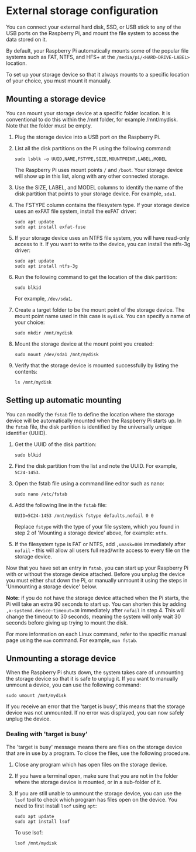 # External storage configuration
You can connect your external hard disk, SSD, or USB stick to any of the USB ports on the Raspberry Pi, and mount the file system to access the data stored on it.

By default, your Raspberry Pi automatically mounts some of the popular file systems such as FAT, NTFS, and HFS+ at the `/media/pi/<HARD-DRIVE-LABEL>` location.

To set up your storage device so that it always mounts to a specific location of your choice, you must mount it manually.

## Mounting a storage device 
You can mount your storage device at a specific folder location. It is conventional to do this within the /mnt folder, for example /mnt/mydisk. Note that the folder must be empty.

1. Plug the storage device into a USB port on the Raspberry Pi. 
2. List all the disk partitions on the Pi using the following command:

    ```
    sudo lsblk -o UUID,NAME,FSTYPE,SIZE,MOUNTPOINT,LABEL,MODEL
    ```
   The Raspberry Pi uses mount points `/` and `/boot`. Your storage device will show up in this list, along with any other connected storage.
3. Use the SIZE, LABEL, and MODEL columns to identify the name of the disk partition that points to your storage device. For example, `sda1`. 
4. The FSTYPE column contains the filesystem type. If your storage device uses an exFAT file system, install the exFAT driver:

    ```
    sudo apt update
    sudo apt install exfat-fuse
    ```
5. If your storage device uses an NTFS file system, you will have read-only access to it. If you want to write to the device, you can install the ntfs-3g driver:

    ```
    sudo apt update
    sudo apt install ntfs-3g
    ```
6. Run the following command to get the location of the disk partition:

    ```
    sudo blkid
    ```
    For example, `/dev/sda1`.
7. Create a target folder to be the mount point of the storage device. 
   The mount point name used in this case is `mydisk`. You can specify a name of your choice:

    ```
    sudo mkdir /mnt/mydisk
    ```
8. Mount the storage device at the mount point you created:

    ```
    sudo mount /dev/sda1 /mnt/mydisk
    ```
9. Verify that the storage device is mounted successfully by listing the contents:

    ```
    ls /mnt/mydisk
    ```

## Setting up automatic mounting
You can modify the `fstab` file to define the location where the storage device will be automatically mounted when the Raspberry Pi starts up. In the `fstab` file, the disk partition is identified by the universally unique identifier (UUID).

1. Get the UUID of the disk partition:

    ```
    sudo blkid
    ```
2. Find the disk partition from the list and note the UUID. For example, `5C24-1453`.
3. Open the fstab file using a command line editor such as nano:

    ```
    sudo nano /etc/fstab
    ```
4. Add the following line in the `fstab` file:

    ```
    UUID=5C24-1453 /mnt/mydisk fstype defaults,nofail 0 0
    ```
   Replace `fstype` with the type of your file system, which you found in step 2 of 'Mounting a storage device' above, for example: `ntfs`.
   
5. If the filesystem type is FAT or NTFS, add `,umask=000` immediately after `nofail` - this will allow all users full read/write access to every file on the storage device.

Now that you have set an entry in `fstab`, you can start up your Raspberry Pi with or without the storage device attached. Before you unplug the device you must either shut down the Pi, or manually unmount it using the steps in 'Unmounting a storage device' below.

**Note:** if you do not have the storage device attached when the Pi starts, the Pi will take an extra 90 seconds to start up. You can shorten this by adding `,x-systemd.device-timeout=30` immediately after `nofail` in step 4. This will change the timeout to 30 seconds, meaning the system will only wait 30 seconds before giving up trying to mount the disk.

For more information on each Linux command, refer to the specific manual page using the `man` command. For example, `man fstab`.

## Unmounting a storage device

When the Raspberry Pi shuts down, the system takes care of unmounting the storage device so that it is safe to unplug it. If you want to manually unmount a device, you can use the following command:

```
sudo umount /mnt/mydisk
```
If you receive an error that the 'target is busy', this means that the storage device was not unmounted. If no error was displayed, you can now safely unplug the device.

### Dealing with 'target is busy'
    
The 'target is busy' message means there are files on the storage device that are in use by a program. To close the files, use the following procedure.

1. Close any program which has open files on the storage device.

2. If you have a terminal open, make sure that you are not in the folder where the storage device is mounted, or in a sub-folder of it.

3. If you are still unable to unmount the storage device, you can use the `lsof` tool to check which program has files open on the device. You need to first install `lsof` using `apt`:

    ```
    sudo apt update
    sudo apt install lsof
    ```
   To use lsof:
   
    ```
    lsof /mnt/mydisk
    ```
